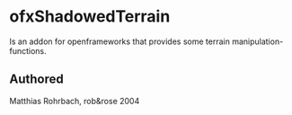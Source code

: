 # ofxShadowedTerrain

Is an addon for openframeworks that provides some terrain manipulation-functions.

## Authored
Matthias Rohrbach, rob&rose 2004


